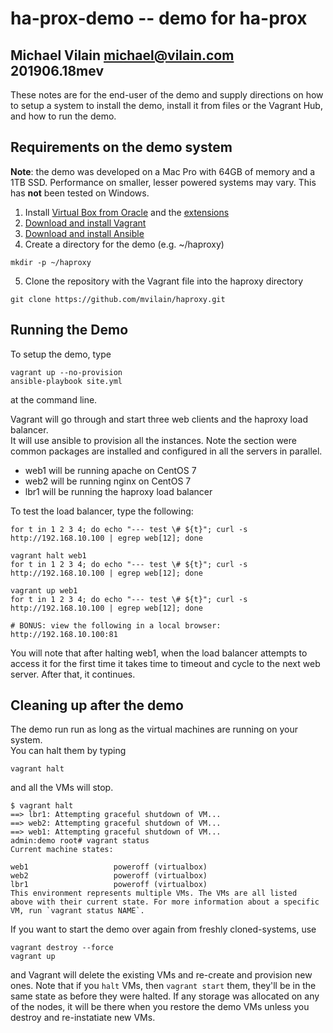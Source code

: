 # ha-prox-demo -- demo for ha-prox

## Michael Vilain <michael@vilain.com> 201906.18mev

These notes are for the end-user of the demo and supply directions on how to 
setup a system to install the demo, install it from files or the Vagrant Hub, 
and how to run the demo.



## Requirements on the demo system

**Note**: the demo was developed on a Mac Pro with 64GB of memory and a 1TB SSD. 
Performance on smaller, lesser powered systems may vary. This has **not** been tested 
on Windows.

1. Install [Virtual Box from Oracle](https://www.virtualbox.org/wiki/Downloads) 
and the [extensions](https://download.virtualbox.org/virtualbox/5.2.30/Oracle_VM_VirtualBox_Extension_Pack-5.2.30-130521.vbox-extpack)
2. [Download and install Vagrant](https://www.vagrantup.com/downloads.html)
3. [Download and install Ansible](https://hvops.com/articles/ansible-mac-osx/)
4. Create a directory for the demo (e.g. ~/haproxy)
```
mkdir -p ~/haproxy 
```

5. Clone the repository with the Vagrant file into the haproxy directory

```
git clone https://github.com/mvilain/haproxy.git
```

## Running the Demo

To setup the demo, type

```
vagrant up --no-provision
ansible-playbook site.yml
```

at the command line.

Vagrant will go through and start three web clients and the haproxy load balancer.  
It will use ansible to provision all the instances. Note the section were common 
packages are installed and configured in all the servers in parallel.

* web1 will be running apache on CentOS 7
* web2 will be running nginx on CentOS 7
* lbr1 will be running the haproxy load balancer

To test the load balancer, type the following:

```
for t in 1 2 3 4; do echo "--- test \# ${t}"; curl -s http://192.168.10.100 | egrep web[12]; done

vagrant halt web1
for t in 1 2 3 4; do echo "--- test \# ${t}"; curl -s http://192.168.10.100 | egrep web[12]; done

vagrant up web1
for t in 1 2 3 4; do echo "--- test \# ${t}"; curl -s http://192.168.10.100 | egrep web[12]; done

# BONUS: view the following in a local browser: http://192.168.10.100:81
```

You will note that after halting web1, when the load balancer attempts to access it
for the first time it takes time to timeout and cycle to the next web server. After
that, it continues.


## Cleaning up after the demo

The demo run run as long as the virtual machines are running on your system.  
You can halt them by typing

```
vagrant halt
```

and all the VMs will stop.

```
$ vagrant halt
==> lbr1: Attempting graceful shutdown of VM...
==> web2: Attempting graceful shutdown of VM...
==> web1: Attempting graceful shutdown of VM...
admin:demo root# vagrant status
Current machine states:

web1                   poweroff (virtualbox)
web2                   poweroff (virtualbox)
lbr1                   poweroff (virtualbox)
This environment represents multiple VMs. The VMs are all listed
above with their current state. For more information about a specific
VM, run `vagrant status NAME`.
```

If you want to start the demo over again from freshly cloned-systems, use

```
vagrant destroy --force
vagrant up
```

and Vagrant will delete the existing VMs and re-create and provision new ones. 
Note that if you `halt` VMs, then `vagrant start` them, they'll be in the same 
state as before they were halted. If any storage was allocated on any of the nodes, 
it will be there when you restore the demo VMs unless you destroy and re-instatiate 
new VMs.
